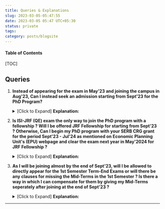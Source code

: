 ```yaml
---
title: Queries & Explanations
slug: 2023-03-05-05:47:55
date: 2023-03-05 05:47 UTC+05:30
status: private
tags:
category: posts/blogsite
---
```


<h4>Table of Contents</h4>
[TOC]

## Queries

1. **Instead of appearing for the exam in May'23 and joining the campus in Aug'23, Can I instead seek an admission starting from Sept'23 for the PhD Program?** 
   <details>
   <summary>[Click to Expand] <strong>Explanation:</strong></summary>
   Since, it is being difficult to manage my memory for both UPSC-CSE (Prelims) & ISI-JRF exams, being held in the same month (May'23), taking note of the exception that exists on ISI's - Economics Planning Unit webpage attached below. <br>
   Can I seek an admission by taking the examination whichever the admission board requires me, to start from Sept'23 - written/interview/both etc. ? <br>
   
   <p><img src="/images/JRF%20Webpage.png"></img></p><br>
   By doing this, I can provide my maximum attention <strong>towards securing a top-rank in UPSC-CSE</strong> at first and finish off the written exams (UPSC - CSE (Mains)) by Sept'23. This would also provide me more than enough time (since I have started picking up Economics only from Oct'22) to concretely establish my foundations in <strong>Micro Theory - Choice, Equilibrium  & Welfare, Game Theory, Mechanism Design,  Auctions & Network Theory etc.,</strong> and fill my knowledge gaps in Econometrics & Macro Theory (emphasising on parts involving micro elements) a lot more beyond the demand levels of the ISI-JRF Exam. <br>
   Above all, I get to have enough time to do an in-depth analysis on some recent papers and understand the trends and directions of research more concretely. 
   By getting done away with UPSC-CSE exam (**securing a top-rank**), I can whole-heartedly dedicate myself to research without having to worry about career planning and family at home much. 
   </details>
2. **Is ISI-JRF (QE) exam the only way to join the PhD program with a fellowship ? Will I be offered JRF Fellowship for starting from Sept'23 ? Otherwise, Can I begin my PhD program with your SERB CRG grant for the period Sept'23 - Jul'24 as mentioned on Economic Planning Unit's (EPU) webpage and clear the exam next year in May'2024 for JRF Fellowship ?** 
   <details>
   <summary>[Click to Expand] <strong>Explanation:</strong></summary>
   Going by the instructions mentioned on the EPU's PhD program webpage, I will probably be ineligible for JRF Fellowship until I clear the exam in the next year (2024), <strong>as I'm planning to get my admission in PhD program starting from Sept'23</strong>. <br>
   In this regard, I would like to know, on clearing the tests with admission board, whether  you will be able to offer me a fellowship in equivalent terms ? from your SERB CRG grant as mentioned on EPU's Announcements webpage, attached below.<br>
   <p><img src="/images/SERB%20Grant.png"></img> </p><br>
   Also, just to mention, even after clearing the exam next year (May'24), as I will be joining the services (IFS/IAS/IES), starting from Aug'24 I will not require assistance from JRF Fellowship, except for travel grants, book-purchases, journal access etc.
   </details>
3. **As I will be joining almost by the end of Sept'23, will I be allowed to directly appear for the 1st Semester Term-End Exams or will there be any clauses for missing the Mid-Terms in the 1st Semester ? Is there a way in which I can compensate for them by giving my Mid-Terms seperately after joining at the end of Sept'23 ?** 
   <details>
   <summary>[Click to Expand] <strong>Explanation:</strong></summary>
   I will oblige to the conditions which authorities shall seek from me to compensate for the mid-terms.   <br>
   Since, joining at the end of Sept'23 will provide me good enough time, I will by default finish off reading the standard references related to the courses taught in the 1st semester, except the seminar courses before taking the admission in Sept'23. For a quick reference, I have created a list of <a href="https://jeanbourgain8.github.io/posts/Blogsite/2023-03-05-05%3A43%3A56/">resources</a> for you to verify and suggest any additions or corrections which you think are necessary. Thanks in Advance!
   </details>

---

